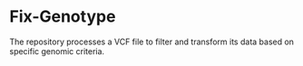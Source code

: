 # Fix-Genotype
The repository processes a VCF file to filter and transform its data based on specific genomic criteria.
